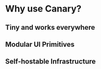 # Why use Canary?

## Tiny and works everywhere

## Modular UI Primitives

## Self-hostable Infrastructure
